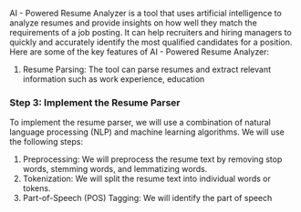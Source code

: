 
AI - Powered Resume Analyzer is a tool that uses artificial intelligence to analyze resumes and provide insights on how well they match the requirements of a job posting. It can help recruiters and hiring managers to quickly and accurately identify the most qualified candidates for a position.
Here are some of the key features of AI - Powered Resume Analyzer:

1. Resume Parsing: The tool can parse resumes and extract relevant information such as work experience, education

### Step 3: Implement the Resume Parser

To implement the resume parser, we will use a combination of natural language processing (NLP) and
machine learning algorithms. We will use the following steps:

1. Preprocessing: We will preprocess the resume text by removing stop words, stemming words, and
   lemmatizing words.
2. Tokenization: We will split the resume text into individual words or tokens.
3. Part-of-Speech (POS) Tagging: We will identify the part of speech 
